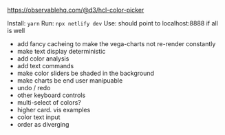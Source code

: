 https://observablehq.com/@d3/hcl-color-picker

Install: `yarn`
Run: `npx netlify dev`
Use: should point to localhost:8888 if all is well

- add fancy cacheing to make the vega-charts not re-render constantly
- make text display deterministic
- add color analysis
- add text commands
- make color sliders be shaded in the background
- make charts be end user manipuable
- undo / redo
- other keyboard controls
- multi-select of colors?
- higher card. vis examples
- color text input
- order as diverging
